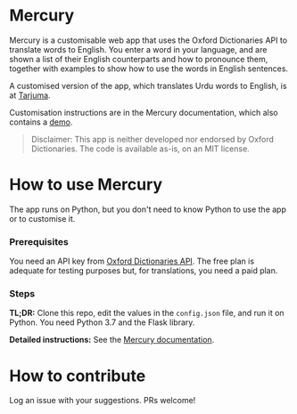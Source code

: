 # Mercury

Mercury is a customisable web app that uses the Oxford Dictionaries API to translate words to English. You enter a word in your language, and are shown a list of their English counterparts and how to pronounce them, together with examples to show how to use the words in English sentences.

A customised version of the app, which translates Urdu words to English, is at [Tarjuma](https://tarjuma.herokuapp.com). 

Customisation instructions are in the Mercury documentation, which also contains a [demo](https://aninditabasu.github.io/mercury/index.html).

> Disclaimer: This app is neither developed nor endorsed by Oxford Dictionaries. The code is available as-is, on an MIT license.

# How to use Mercury

The app runs on Python, but you don't need to know Python to use the app or to customise it.

### Prerequisites

You need an API key from [Oxford Dictionaries API](https://developer.oxforddictionaries.com/). The free plan is adequate for testing purposes but, for translations, you need a paid plan.

### Steps

**TL;DR:** Clone this repo, edit the values in the `config.json` file, and run it on Python. You need Python 3.7 and the Flask library.

**Detailed instructions:** See the [Mercury documentation](https://aninditabasu.github.io/mercury/index.html).

# How to contribute

Log an issue with your suggestions. PRs welcome!